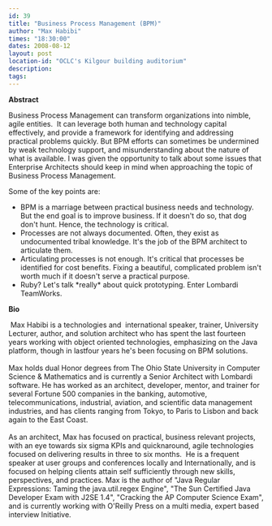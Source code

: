 ```yaml
---
id: 39
title: "Business Process Management (BPM)"
author: "Max Habibi"
times: "18:30:00"
dates: 2008-08-12
layout: post
location-id: "OCLC's Kilgour building auditorium"  
description: 
tags: 
---
```

 **Abstract**

Business Process Management can transform organizations into nimble, agile entities.&nbsp; It can leverage both human and technology capital effectively, and provide a framework for identifying and addressing practical problems quickly. But BPM efforts can sometimes be undermined by weak technology support, and misunderstanding about the nature of what is available. I was given the opportunity to talk about some issues that Enterprise Architects should keep in mind when approaching the topic of Business Process Management.  
  
Some of the key points are:

- BPM is a marriage between practical business needs and technology. But the end goal is to improve business. If it doesn't do so, that dog don't hunt. Hence, the technology is critical.
- Processes are not always documented. Often, they exist as undocumented tribal knowledge. It's the job of the BPM architect to articulate them.
- Articulating processes is not enough. It's critical that processes be identified for cost benefits. Fixing a beautiful, complicated problem isn't worth much if it doesn't serve a practical purpose.
- Ruby? Let's talk \*really\* about quick prototyping. Enter Lombardi TeamWorks.   

**Bio**

&nbsp;Max Habibi is a technologies and&nbsp; international speaker, trainer, University Lecturer, author, and solution architect who has spent the last fourteen&nbsp; years working with object oriented technologies, emphasizing on the Java platform, though in lastfour years he's been focusing on BPM solutions.  
&nbsp;  
Max holds dual Honor degrees from The Ohio State University in Computer Science & Mathematics and is currently a Senior Architect with Lombardi software. He has worked as an architect, developer, mentor, and trainer for several Fortune 500 companies in the banking, automotive, telecommunications, industrial, aviation, and scientific data management industries, and has clients ranging from Tokyo, to Paris to Lisbon and back again to the East Coast.  
&nbsp;  
As an architect, Max has focused on practical, business relevant projects, with an eye towards six sigma KPIs and quicknaround, agile technologies focused on delivering results in three to six months.&nbsp; He is a frequent speaker at user groups and conferences locally and Internationally, and is focused on helping clients attain self sufficiently through new skills, perspectives, and practices. Max is the author of "Java Regular Expressions: Taming the java.util.regex Engine", "The Sun Certified Java Developer Exam with J2SE 1.4", "Cracking the AP Computer Science Exam", and is currently working with O'Reilly Press on a multi media, expert based interview Initiative.

